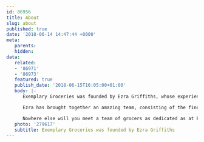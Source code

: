 ```yaml
---
id: 86956
title: About
slug: about
published: true
date: '2018-06-14 14:47:44 +0000'
meta:
   parents: 
   hidden: 
data:
   related:
   - '86971'
   - '86973'
   featured: true
   publish_date: '2018-06-15T16:05:00+01:00'
   body: |-
      Exemplary Groceries was founded by Ezra Griffiths, whose experience in groceries is second to none.

      Ezra has brought together an amazing team, consisting of the finest grocery personnel available today.

      Nowhere else will you meet a team of grocers as dedicated as at Exemplary Groceries.
   photo: '279617'
   subtitle: Exemplary Groceries was founded by Ezra Griffiths
---
```



